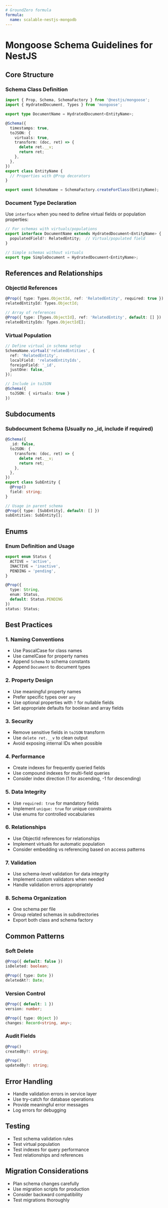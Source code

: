 ```yaml
---
# GroundZero formula
formula:
  name: scalable-nestjs-mongodb
---
```


# Mongoose Schema Guidelines for NestJS

## Core Structure

### Schema Class Definition
```typescript
import { Prop, Schema, SchemaFactory } from '@nestjs/mongoose';
import { HydratedDocument, Types } from 'mongoose';

export type DocumentName = HydratedDocument<EntityName>;

@Schema({
  timestamps: true,
  toJSON: {
    virtuals: true,
    transform: (doc, ret) => {
      delete ret.__v;
      return ret;
    },
  },
})
export class EntityName {
  // Properties with @Prop decorators
}

export const SchemaName = SchemaFactory.createForClass(EntityName);
```

### Document Type Declaration

Use `interface` when you need to define virtual fields or population properties:

```typescript
// For schemas with virtuals/populations
export interface DocumentName extends HydratedDocument<EntityName> {
  populatedField?: RelatedEntity;  // Virtual/populated field
}

// Simple schemas without virtuals
export type SimpleDocument = HydratedDocument<EntityName>;
```

## References and Relationships

### ObjectId References
```typescript
@Prop({ type: Types.ObjectId, ref: 'RelatedEntity', required: true })
relatedEntityId: Types.ObjectId;

// Array of references
@Prop({ type: [Types.ObjectId], ref: 'RelatedEntity', default: [] })
relatedEntityIds: Types.ObjectId[];
```

### Virtual Population
```typescript
// Define virtual in schema setup
SchemaName.virtual('relatedEntities', {
  ref: 'RelatedEntity',
  localField: 'relatedEntityIds',
  foreignField: '_id',
  justOne: false,
});

// Include in toJSON
@Schema({
  toJSON: { virtuals: true }
})
```

## Subdocuments

### Subdocument Schema (Usually no _id, include if required)
```typescript
@Schema({
  _id: false,
  toJSON: {
    transform: (doc, ret) => {
      delete ret.__v;
      return ret;
    },
  },
})
export class SubEntity {
  @Prop()
  field: string;
}

// Usage in parent schema
@Prop({ type: [SubEntity], default: [] })
subEntities: SubEntity[];
```

## Enums

### Enum Definition and Usage
```typescript
export enum Status {
  ACTIVE = 'active',
  INACTIVE = 'inactive',
  PENDING = 'pending',
}

@Prop({
  type: String,
  enum: Status,
  default: Status.PENDING
})
status: Status;
```

## Best Practices

### 1. Naming Conventions
- Use PascalCase for class names
- Use camelCase for property names
- Append `Schema` to schema constants
- Append `Document` to document types

### 2. Property Design
- Use meaningful property names
- Prefer specific types over `any`
- Use optional properties with `?` for nullable fields
- Set appropriate defaults for boolean and array fields

### 3. Security
- Remove sensitive fields in `toJSON` transform
- Use `delete ret.__v` to clean output
- Avoid exposing internal IDs when possible

### 4. Performance
- Create indexes for frequently queried fields
- Use compound indexes for multi-field queries
- Consider index direction (1 for ascending, -1 for descending)

### 5. Data Integrity
- Use `required: true` for mandatory fields
- Implement `unique: true` for unique constraints
- Use enums for controlled vocabularies

### 6. Relationships
- Use ObjectId references for relationships
- Implement virtuals for automatic population
- Consider embedding vs referencing based on access patterns

### 7. Validation
- Use schema-level validation for data integrity
- Implement custom validators when needed
- Handle validation errors appropriately

### 8. Schema Organization
- One schema per file
- Group related schemas in subdirectories
- Export both class and schema factory

## Common Patterns

### Soft Delete
```typescript
@Prop({ default: false })
isDeleted: boolean;

@Prop({ type: Date })
deletedAt?: Date;
```

### Version Control
```typescript
@Prop({ default: 1 })
version: number;

@Prop({ type: Object })
changes: Record<string, any>;
```

### Audit Fields
```typescript
@Prop()
createdBy?: string;

@Prop()
updatedBy?: string;
```

## Error Handling

- Handle validation errors in service layer
- Use try-catch for database operations
- Provide meaningful error messages
- Log errors for debugging

## Testing

- Test schema validation rules
- Test virtual population
- Test indexes for query performance
- Test relationships and references

## Migration Considerations

- Plan schema changes carefully
- Use migration scripts for production
- Consider backward compatibility
- Test migrations thoroughly
